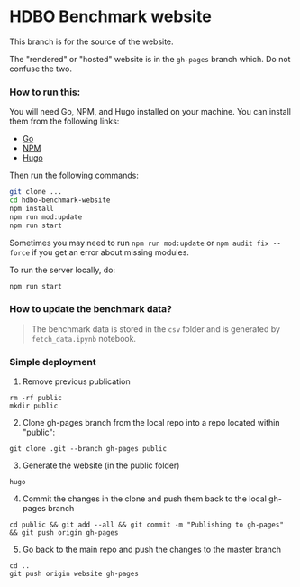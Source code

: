 # HDBO Benchmark website

This branch is for the source of the website. 

The "rendered" or "hosted" website is in the `gh-pages` branch which. Do not confuse the two.

### How to run this:

You will need Go, NPM, and Hugo installed on your machine. You can install them from the following links:
- [Go](https://golang.org/dl/)
- [NPM](https://nodejs.org/en/download/)
- [Hugo](https://gohugo.io/getting-started/installing/)

Then run the following commands:

```bash
git clone ...
cd hdbo-benchmark-website
npm install
npm run mod:update
npm run start
```

Sometimes you may need to run `npm run mod:update` or `npm audit fix --force` if you get an error about missing modules.

To run the server locally, do:
```bash
npm run start
```


### How to update the benchmark data?

> The benchmark data is stored in the `csv` folder and is generated by `fetch_data.ipynb` notebook.


### Simple deployment

1) Remove previous publication

```
rm -rf public
mkdir public
```

2) Clone gh-pages branch from the local repo into a repo located within "public":

```
git clone .git --branch gh-pages public
```

3) Generate the website (in the public folder)

```
hugo
```

4) Commit the changes in the clone and push them back to the local gh-pages branch
```
cd public && git add --all && git commit -m "Publishing to gh-pages" && git push origin gh-pages
```

5) Go back to the main repo and push the changes to the master branch

```
cd ..
git push origin website gh-pages 
```
